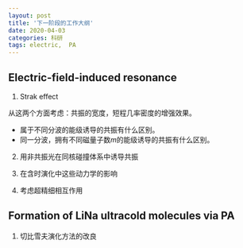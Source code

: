 ```yaml
---
layout: post
title: '下一阶段的工作大纲'
date: 2020-04-03
categories: 科研
tags: electric,  PA
---
```



## Electric-field-induced resonance
1. Strak effect 

  从这两个方面考虑：共振的宽度，短程几率密度的增强效果。
* 属于不同分波的能级诱导的共振有什么区别。
* 同一分波，拥有不同磁量子数$m$的能级诱导的共振有什么区别。

2. 用非共振光在同核碰撞体系中诱导共振

3. 在含时演化中这些动力学的影响

4. 考虑超精细相互作用

## Formation of LiNa ultracold molecules via PA
1. 切比雪夫演化方法的改良


